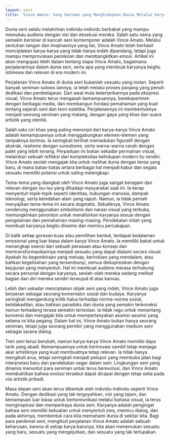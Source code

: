```yaml
---
layout: post
title: "Vince Amato: Sang Seniman yang Menghidupkan Dunia Melalui Karya"
---
```


Dunia seni selalu melahirkan individu-individu berbakat yang mampu memukau audiens dengan visi dan eksekusi mereka. Salah satu nama yang semakin bersinar di kancah seni kontemporer adalah Vince Amato. Melalui sentuhan tangan dan imajinasinya yang liar, Vince Amato telah berhasil menciptakan karya-karya yang tidak hanya indah dipandang, tetapi juga mampu memprovokasi pemikiran dan membangkitkan emosi. Artikel ini akan mengupas lebih dalam tentang siapa Vince Amato, bagaimana perjalanannya dalam dunia seni, serta apa yang membuat karyanya begitu istimewa dan relevan di era modern ini.

Perjalanan Vince Amato di dunia seni bukanlah sesuatu yang instan. Seperti banyak seniman sukses lainnya, ia telah melalui proses panjang yang penuh dedikasi dan pembelajaran. Dari awal mula ketertarikannya pada ekspresi visual, Vince Amato terus mengasah kemampuannya, bereksperimen dengan berbagai media, dan membangun fondasi pemahaman yang kuat tentang sejarah seni dan teori estetika. Perjalanannya ini membentuknya menjadi seorang seniman yang matang, dengan gaya yang khas dan suara artistik yang otentik.

Salah satu ciri khas yang paling menonjol dari karya-karya Vince Amato adalah kemampuannya untuk menggabungkan elemen-elemen yang tampaknya kontras. Ia seringkali terlihat memadukan figuratif dengan abstrak, realisme dengan surealisme, serta warna-warna cerah dengan palet yang lebih tenang. Perpaduan ini bukan sekadar permainan visual, melainkan sebuah refleksi dari kompleksitas kehidupan modern itu sendiri. Vince Amato seolah mengajak kita untuk melihat dunia dengan lensa yang baru, di mana batas-batas antara berbagai hal menjadi kabur dan segala sesuatu memiliki potensi untuk saling melengkapi.

Tema-tema yang diangkat oleh Vince Amato juga sangat beragam dan relevan dengan isu-isu yang dihadapi masyarakat saat ini. Ia kerap menyentuh topik-topik seperti identitas, hubungan manusia, dampak teknologi, serta keindahan alam yang rapuh. Namun, ia tidak pernah menyajikan tema-tema ini secara dogmatis. Sebaliknya, Vince Amato cenderung menggunakan simbolisme dan narasi visual yang terbuka, memungkinkan penonton untuk menafsirkan karyanya sesuai dengan pengalaman dan pemahaman masing-masing. Pendekatan inilah yang membuat karyanya begitu dinamis dan memicu percakapan.

Di balik setiap goresan kuas atau pemilihan bentuk, terdapat kedalaman emosional yang luar biasa dalam karya Vince Amato. Ia memiliki bakat untuk menangkap esensi dari sebuah perasaan atau konsep dan mentransformasikannya menjadi sesuatu yang dapat dialami secara visual. Apakah itu kegembiraan yang meluap, kerinduan yang mendalam, atau bahkan kegelisahan yang tersembunyi, semua diekspresikan dengan kejujuran yang menyentuh. Hal ini membuat audiens merasa terhubung secara personal dengan karyanya, seolah-olah mereka sedang melihat bagian dari diri mereka sendiri terwujud di atas kanvas.

Lebih dari sekadar menciptakan objek seni yang indah, Vince Amato juga berperan sebagai seorang komentator sosial dan budaya. Karyanya seringkali mengandung kritik halus terhadap norma-norma sosial, ketidakadilan, atau bahkan paradoks dari dunia yang semakin terkoneksi namun terkadang terasa semakin terisolasi. Ia tidak ragu untuk menantang konvensi dan mengajak kita untuk mempertanyakan asumsi-asumsi yang selama ini kita pegang. Dalam hal ini, Vince Amato bukan hanya seorang seniman, tetapi juga seorang pemikir yang menggunakan medium seni sebagai sarana dialog.

Tren seni terus berubah, namun karya-karya Vince Amato memiliki daya tarik yang abadi. Kemampuannya untuk berinovasi sambil tetap menjaga akar artistiknya yang kuat membuatnya tetap relevan. Ia tidak hanya mengikuti arus, tetapi seringkali menjadi pelopor yang membuka jalan bagi interpretasi baru dan pendekatan segar dalam seni. Lingkungan seni yang dinamis menuntut para seniman untuk terus berevolusi, dan Vince Amato membuktikan bahwa evolusi tersebut dapat dicapai dengan tetap setia pada visi artistik pribadi.

Masa depan seni akan terus dibentuk oleh individu-individu seperti Vince Amato. Dengan dedikasi yang tak tergoyahkan, visi yang tajam, dan kemampuan luar biasa untuk berkomunikasi melalui bahasa visual, ia terus menginspirasi dan memperkaya dunia seni. Karyanya adalah pengingat bahwa seni memiliki kekuatan untuk menyentuh jiwa, memicu dialog, dan pada akhirnya, membentuk cara kita memahami dunia di sekitar kita. Bagi para penikmat seni, mengikuti perjalanan Vince Amato adalah sebuah keharusan, karena di setiap karya barunya, kita akan menemukan sesuatu yang baru, sesuatu yang mengejutkan, dan sesuatu yang tak terlupakan.
